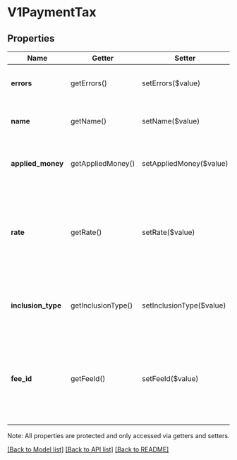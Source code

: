 # V1PaymentTax

## Properties
Name | Getter | Setter | Type | Description | Notes
------------ | ------------- | ------------- | ------------- | ------------- | -------------
**errors** | getErrors() | setErrors($value) | [**\SquareConnect\Model\Error[]**](Error.md) | Any errors that occurred during the request. | [optional] 
**name** | getName() | setName($value) | **string** | The merchant-defined name of the tax. | [optional] 
**applied_money** | getAppliedMoney() | setAppliedMoney($value) | [**\SquareConnect\Model\V1Money**](V1Money.md) | The amount of money that this tax adds to the payment. | [optional] 
**rate** | getRate() | setRate($value) | **string** | The rate of the tax, as a string representation of a decimal number. A value of 0.07 corresponds to a rate of 7%. | [optional] 
**inclusion_type** | getInclusionType() | setInclusionType($value) | **string** | Whether the tax is an ADDITIVE tax or an INCLUSIVE tax. | [optional] 
**fee_id** | getFeeId() | setFeeId($value) | **string** | The ID of the tax, if available. Taxes applied in older versions of Square Register might not have an ID. | [optional] 

Note: All properties are protected and only accessed via getters and setters.

[[Back to Model list]](../../README.md#documentation-for-models) [[Back to API list]](../../README.md#documentation-for-api-endpoints) [[Back to README]](../../README.md)


